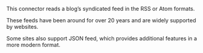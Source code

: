
This connector reads a blog’s syndicated feed in the RSS or Atom formats.

These feeds have been around for over 20 years and are widely supported by websites.

Some sites also support JSON feed, which provides additional features in a more modern format.
